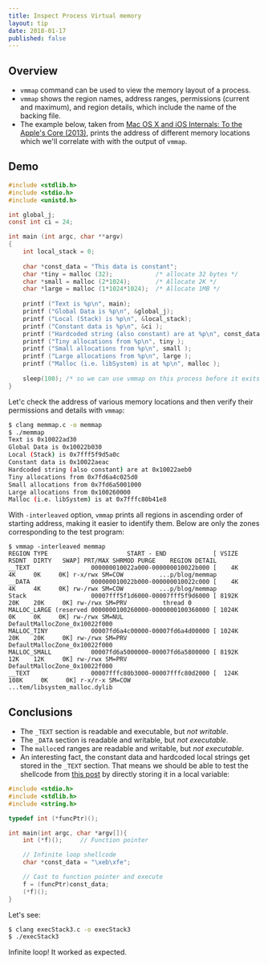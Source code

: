 ```yaml
---
title: Inspect Process Virtual memory
layout: tip
date: 2018-01-17
published: false
---
```


## Overview

* ```vmmap``` command can be used to view the memory layout of a process.
* ```vmmap``` shows the region names, address ranges, permissions (current and maximum), and region details, which include the name of the backing file. 
* The example below, taken from [Mac OS X and iOS Internals: To the Apple's Core (2013)](https://www.amazon.com/Mac-OS-iOS-Internals-Apples/dp/1118057651), prints the address of different memory locations which we'll correlate with with the output of ```vmmap```.

## Demo

```c
#include <stdlib.h>
#include <stdio.h>
#include <unistd.h>

int global_j;
const int ci = 24;

int main (int argc, char **argv)
{
    int local_stack = 0;
    
    char *const_data = "This data is constant";
    char *tiny = malloc (32);            /* allocate 32 bytes */
    char *small = malloc (2*1024);       /* Allocate 2K */
    char *large = malloc (1*1024*1024);  /* Allocate 1MB */
    
    printf ("Text is %p\n", main);
    printf ("Global Data is %p\n", &global_j);
    printf ("Local (Stack) is %p\n", &local_stack);
    printf ("Constant data is %p\n", &ci );
    printf ("Hardcoded string (also constant) are at %p\n", const_data );
    printf ("Tiny allocations from %p\n", tiny );
    printf ("Small allocations from %p\n", small );
    printf ("Large allocations from %p\n", large );
    printf ("Malloc (i.e. libSystem) is at %p\n", malloc );
    
    sleep(100); /* so we can use vmmap on this process before it exits */
}
```

Let'c check the address of various memory locations and then verify their permissions and details with ```vmmap```:

```bash
$ clang memmap.c -o memmap
$ ./memmap
Text is 0x10022ad30
Global Data is 0x10022b030
Local (Stack) is 0x7fff5f9d5a0c
Constant data is 0x10022aeac
Hardcoded string (also constant) are at 0x10022aeb0
Tiny allocations from 0x7fd6a4c025d0
Small allocations from 0x7fd6a5001000
Large allocations from 0x100260000
Malloc (i.e. libSystem) is at 0x7fffc80b41e8
```

With ```-interleaved``` option, ```vmmap``` prints all regions in ascending order of starting address, making it easier to identify them. Below are only the zones corresponding to the test program:

```
$ vmmap -interleaved memmap
REGION TYPE                      START - END             [ VSIZE  RSDNT  DIRTY   SWAP] PRT/MAX SHRMOD PURGE    REGION DETAIL
__TEXT                 000000010022a000-000000010022b000 [    4K     4K     0K     0K] r-x/rwx SM=COW          ...p/blog/memmap
__DATA                 000000010022b000-000000010022c000 [    4K     4K     4K     0K] rw-/rwx SM=COW          ...p/blog/memmap
Stack                  00007fff5f1d6000-00007fff5f9d6000 [ 8192K    20K    20K     0K] rw-/rwx SM=PRV          thread 0
MALLOC_LARGE (reserved 0000000100260000-0000000100360000 [ 1024K     0K     0K     0K] rw-/rwx SM=NUL          DefaultMallocZone_0x10022f000
MALLOC_TINY            00007fd6a4c00000-00007fd6a4d00000 [ 1024K    20K    20K     0K] rw-/rwx SM=PRV          DefaultMallocZone_0x10022f000
MALLOC_SMALL           00007fd6a5000000-00007fd6a5800000 [ 8192K    12K    12K     0K] rw-/rwx SM=PRV          DefaultMallocZone_0x10022f000
__TEXT                 00007fffc80b3000-00007fffc80d2000 [  124K   108K     0K     0K] r-x/r-x SM=COW          ...tem/libsystem_malloc.dylib
```

## Conclusions

* The ```_TEXT``` section is readable and executable, but _not writable_.
* The ```_DATA``` section is readable and writable, but _not executable_. 
* The ```malloc```ed ranges are readable and writable, but _not executable_. 
* An interesting fact, the constant data and hardcoded local strings get stored in the ```_TEXT``` section. That means we should be able to test the shellcode from [this post](http://craftware.xyz/tips/Stack-exec.html) by directly storing it in a local variable:

```c
#include <stdio.h>
#include <stdlib.h>
#include <string.h>

typedef int (*funcPtr)();

int main(int argc, char *argv[]){
    int (*f)();		// Function pointer

    // Infinite loop shellcode
    char *const_data = "\xeb\xfe";

    // Cast to function pointer and execute
    f = (funcPtr)const_data;
    (*f)();
}
```

Let's see:

```bash
$ clang execStack3.c -o execStack3
$ ./execStack3
```

Infinite loop! It worked as expected.
